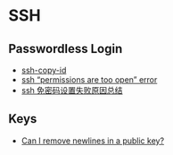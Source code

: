 # SSH

## Passwordless Login
* [ssh-copy-id](https://www.ssh.com/ssh/copy-id)
* [ssh “permissions are too open” error](https://stackoverflow.com/questions/9270734/ssh-permissions-are-too-open-error)
* [ssh 免密码设置失败原因总结](https://www.cnblogs.com/yjmyzz/p/4481720.html)

## Keys
* [Can I remove newlines in a public key?](https://crypto.stackexchange.com/questions/19043/can-i-remove-newlines-in-a-public-key)
